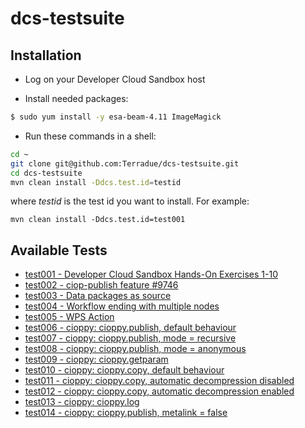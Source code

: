 # dcs-testsuite

## Installation 

* Log on your Developer Cloud Sandbox host

* Install needed packages:

```bash
$ sudo yum install -y esa-beam-4.11 ImageMagick
```

* Run these commands in a shell:

```bash
cd ~
git clone git@github.com:Terradue/dcs-testsuite.git
cd dcs-testsuite
mvn clean install -Ddcs.test.id=testid
```

where *testid* is the test id you want to install. For example:

```
mvn clean install -Ddcs.test.id=test001
```

## Available Tests

* [test001 - Developer Cloud Sandbox Hands-On Exercises 1-10](src/main/app-resources/test001/README.md)
* [test002 - ciop-publish feature #9746](src/main/app-resources/test002/README.md)
* [test003 - Data packages as source](src/main/app-resources/test003/README.md)
* [test004 - Workflow ending with multiple nodes](src/main/app-resources/test004/README.md)
* [test005 - WPS Action](src/main/app-resources/test005/README.md)
* [test006 - cioppy: cioppy.publish, default behaviour](src/main/app-resources/test006/README.md)
* [test007 - cioppy: cioppy.publish, mode = recursive](src/main/app-resources/test007/README.md)
* [test008 - cioppy: cioppy.publish, mode = anonymous](src/main/app-resources/test008/README.md)
* [test009 - cioppy: cioppy.getparam](src/main/app-resources/test009/README.md)
* [test010 - cioppy: cioppy.copy, default behaviour](src/main/app-resources/test010/README.md)
* [test011 - cioppy: cioppy.copy, automatic decompression disabled](src/main/app-resources/test011/README.md)
* [test012 - cioppy: cioppy.copy, automatic decompression enabled](src/main/app-resources/test012/README.md)
* [test013 - cioppy: cioppy.log](src/main/app-resources/test013/README.md)
* [test014 - cioppy: cioppy.publish, metalink = false](src/main/app-resources/test014/README.md)
